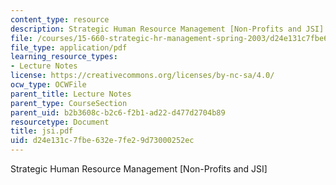 ```yaml
---
content_type: resource
description: Strategic Human Resource Management [Non-Profits and JSI]
file: /courses/15-660-strategic-hr-management-spring-2003/d24e131c7fbe632e7fe29d73000252ec_jsi.pdf
file_type: application/pdf
learning_resource_types:
- Lecture Notes
license: https://creativecommons.org/licenses/by-nc-sa/4.0/
ocw_type: OCWFile
parent_title: Lecture Notes
parent_type: CourseSection
parent_uid: b2b3608c-b2c6-f2b1-ad22-d477d2704b89
resourcetype: Document
title: jsi.pdf
uid: d24e131c-7fbe-632e-7fe2-9d73000252ec
---
```

Strategic Human Resource Management [Non-Profits and JSI]